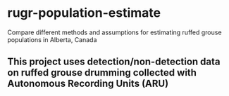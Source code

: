 # rugr-population-estimate 

Compare different methods and assumptions for estimating ruffed grouse populations in Alberta, Canada 

## This project uses detection/non-detection data on ruffed grouse drumming collected with Autonomous Recording Units (ARU)
